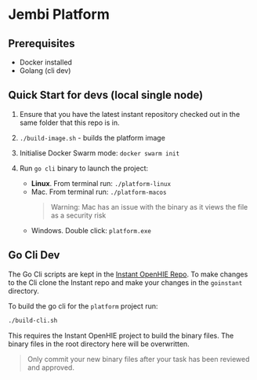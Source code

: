 # Jembi Platform

## Prerequisites

- Docker installed
- Golang (cli dev)

## Quick Start for devs (local single node)

1. Ensure that you have the latest instant repository checked out in the same folder that this repo is in.
1. `./build-image.sh` - builds the platform image
1. Initialise Docker Swarm mode: `docker swarm init`
1. Run `go cli` binary to launch the project:

    - **Linux**. From terminal run: `./platform-linux`
    - Mac. From terminal run: `./platform-macos`
        > Warning: Mac has an issue with the binary as it views the file as a security risk
    - Windows. Double click: `platform.exe`

## Go Cli Dev

The Go Cli scripts are kept in the [Instant OpenHIE Repo](https://github.com/openhie/instant/tree/master/goinstant). To make changes to the Cli clone the Instant repo and make your changes in the `goinstant` directory.

To build the go cli for the `platform` project run:

```sh
./build-cli.sh
```

This requires the Instant OpenHIE project to build the binary files. The binary files in the root directory here will be overwritten.

> Only commit your new binary files after your task has been reviewed and approved.
